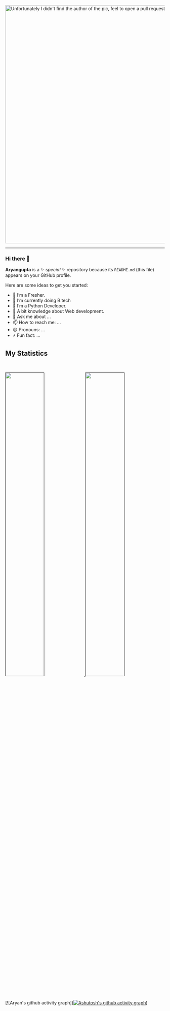 <img align="center" src="https://raw.githubusercontent.com/Aryangupta15/Aryan-Gupta/main/Aryan.gif" alt="Unfortunately I didn't find the author of the pic, feel to open a pull request if found" width="750" />
<hr>


### Hi there 👋


**Aryangupta** is a ✨ _special_ ✨ repository because its `README.md` (this file) appears on your GitHub profile.

Here are some ideas to get you started:

- 🔭 I’m a Fresher.
- 🌱 I’m currently doing B.tech
- 👯 I’m a Python Developer.
- 🤔 A bit knowledge about Web development.
- 💬 Ask me about ...
- 📫 How to reach me: ...
- 😄 Pronouns: ...
- ⚡ Fun fact: ...

## My Statistics

<br/>
<p align="left">
  <a href="">
  <img width="49.5%" src="https://github-readme-stats.vercel.app/api?username=Aryangupta15&show_icons=true&theme=gruvbox&hide_border=true" />
    <img width="49.5%" src="https://github-readme-streak-stats.herokuapp.com/?user=Aryangupta15&theme=gruvbox&hide_border=true" />
  </a>
</p>
<br>

[![Aryan's github activity graph]([![Ashutosh's github activity graph](https://github-readme-activity-graph.vercel.app/graph?username=Aryangupta15&bg_color=ffffff&color=000000&line=0062ff&point=000000&area=true&hide_border=true)](https://github.com/ashutosh00710/github-readme-activity-graph))

